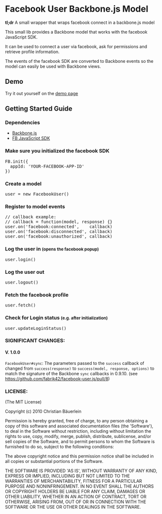 # Facebook User Backbone.js Model

**tl;dr** A small wrapper that wraps facebook connect in a backbone.js model

This small lib provides a Backbone model that works with the facebook JavaScript SDK.

It can be used to connect a user via facebook, ask for permissions and retrieve profile information.

The events of the facebook SDK are converted to Backbone events so the model can easily be used with Backbone views.

## Demo

Try it out yourself on the [demo page](http://fabrik42.github.io/facebook-user.js)

## Getting Started Guide

<h3>Dependencies</h3>

* <a href="http://backbonejs.org">Backbone.js</a></li>
* <a href="https://developers.facebook.com/docs/reference/javascript">FB JavaScript SDK</a>

<h3>Make sure you initialized the facebook SDK</h3>
<pre class="prettyprint linenums">
FB.init({
  appId: 'YOUR-FACEBOOK-APP-ID'
})
</pre>

<h3>Create a model</h3>
<pre class="prettyprint linenums">
user = new FacebookUser()
</pre>

<h3>Register to model events</h3>
<pre class="prettyprint linenums">
// callback example:
// callback = function(model, response) {}
user.on('facebook:connected',    callback)
user.on('facebook:disconnected', callback)
user.on('facebook:unauthorized', callback)
</pre>

<h3>Log the user in <small>(opens the facebook popup)</small></h3>
<pre class="prettyprint linenums">
user.login()
</pre>

<h3>Log the user out</h3>
<pre class="prettyprint linenums">
user.logout()
</pre>

<h3>Fetch the facebook profile</h3>
<pre class="prettyprint linenums">
user.fetch()
</pre>

<h3>Check for Login status <small>(e.g. after initialization)</small></h3>
<pre class="prettyprint linenums">
user.updateLoginStatus()
</pre>

### SIGNIFICANT CHANGES:

#### V. 1.0.0

`FacebookUser#sync`: The parameters passed to the `success` callback of changed from `success(response)` to `success(model, response, options)` to match the signature of the Backbone `sync` callbacks in 0.9.10. (see https://github.com/fabrik42/facebook-user.js/pull/8)

### LICENSE:

(The MIT License)

Copyright (c) 2010 Christian Bäuerlein

Permission is hereby granted, free of charge, to any person obtaining
a copy of this software and associated documentation files (the
'Software'), to deal in the Software without restriction, including
without limitation the rights to use, copy, modify, merge, publish,
distribute, sublicense, and/or sell copies of the Software, and to
permit persons to whom the Software is furnished to do so, subject to
the following conditions:

The above copyright notice and this permission notice shall be
included in all copies or substantial portions of the Software.

THE SOFTWARE IS PROVIDED 'AS IS', WITHOUT WARRANTY OF ANY KIND,
EXPRESS OR IMPLIED, INCLUDING BUT NOT LIMITED TO THE WARRANTIES OF
MERCHANTABILITY, FITNESS FOR A PARTICULAR PURPOSE AND NONINFRINGEMENT.
IN NO EVENT SHALL THE AUTHORS OR COPYRIGHT HOLDERS BE LIABLE FOR ANY
CLAIM, DAMAGES OR OTHER LIABILITY, WHETHER IN AN ACTION OF CONTRACT,
TORT OR OTHERWISE, ARISING FROM, OUT OF OR IN CONNECTION WITH THE
SOFTWARE OR THE USE OR OTHER DEALINGS IN THE SOFTWARE.